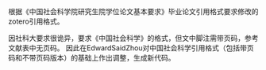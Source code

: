 根据《中国社会科学院研究生院学位论文基本要求》毕业论文引用格式要求修改的zotero引用格式。

因社科大要求很诡异，要求《中国社会科学》的格式，但文中脚注需带页码，参考文献表中无页码。
因此在EdwardSaidZhou对中国社会科学引用格式（包括带页码和不带页码版本）的基础上作出调整，生成新代码。
